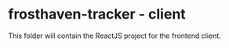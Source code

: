 # frosthaven-tracker - client

This folder will contain the ReactJS project for the frontend client.
